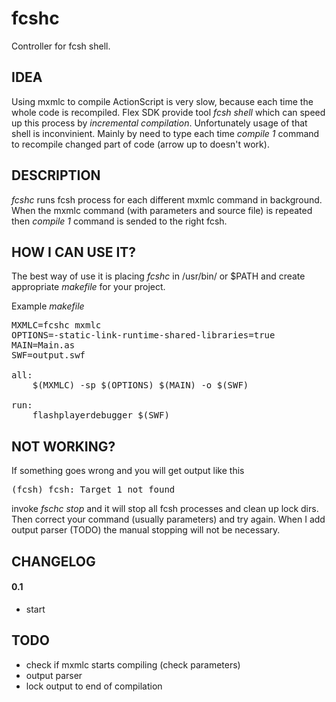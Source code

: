 fcshc
=====

Controller for fcsh shell.

IDEA
----
Using mxmlc to compile ActionScript is very slow, because each time the whole
code is recompiled. Flex SDK provide tool *fcsh shell* which can speed up this
process by _incremental compilation_. Unfortunately usage of that shell is
inconvinient. Mainly by need to type each time *compile 1* command to
recompile changed part of code (arrow up to doesn't work).

DESCRIPTION
-----------
*fcshc* runs fcsh process for each different mxmlc command in
background. When the mxmlc command (with parameters and source file) is
repeated then *compile 1* command is sended to the right fcsh.


HOW I CAN USE IT?
-----------------
The best way of use it is placing *fcshc* in /usr/bin/ or $PATH and create
appropriate _makefile_ for your project.

Example *makefile* <br/>
<pre>
MXMLC=fcshc mxmlc
OPTIONS=-static-link-runtime-shared-libraries=true
MAIN=Main.as
SWF=output.swf
 
all:
	$(MXMLC) -sp $(OPTIONS) $(MAIN) -o $(SWF)

run:
	flashplayerdebugger $(SWF)
</pre>


NOT WORKING?
------------
If something goes wrong and you will get output like this
<pre>
(fcsh) fcsh: Target 1 not found
</pre>
invoke *fschc stop* and it will stop all fcsh processes and clean up lock 
dirs. Then correct your command (usually parameters) and try again. When I
add output parser (TODO) the manual stopping will not be necessary.


CHANGELOG
---------

#### 0.1
- start


TODO
-----
- check if mxmlc starts compiling (check parameters)
- output parser
- lock output to end of compilation

